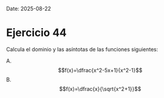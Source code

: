 Date: 2025-08-22

# Ejercicio 44


Calcula el dominio y las asíntotas de las funciones siguientes:

A.  $$f(x)=\dfrac{x^2-5x+1}{x^2-1}$$
B.  $$f(x)=\dfrac{x}{\sqrt{x^2+1}}$$
